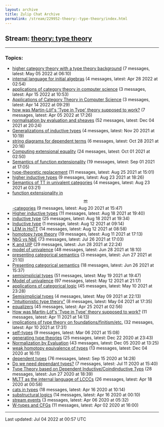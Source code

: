 ```yaml
---
layout: archive
title: Zulip Chat Archive
permalink: /stream/229952-theory:-type-theory/index.html
---
```


## Stream: [theory: type theory](https://mattecapu.github.io/ct-zulip-archive/stream/229952-theory:-type-theory/index.html)
---

### Topics:

* [higher category theory with a type theory background](topic/topic_higher.20category.20theory.20with.20a.20type.20theory.20background.html) (7 messages, latest: May 05 2022 at 06:10)
* [internal language for initial algebras](topic/topic_internal.20language.20for.20initial.20algebras.html) (4 messages, latest: Apr 28 2022 at 02:54)
* [applications of category theory in computer science](topic/topic_applications.20of.20category.20theory.20in.20computer.20science.html) (3 messages, latest: Apr 15 2022 at 10:53)
* [Applications of Category Theory in Computer Science](topic/topic_Applications.20of.20Category.20Theory.20in.20Computer.20Science.html) (3 messages, latest: Apr 14 2022 at 09:29)
* [how was Martin-Löf's 'Type in Type' theory supposed to work?](topic/topic_how.20was.20Martin-L.C3.B6f's.20'Type.20in.20Type'.20theory.20supposed.20to.20work.3F.html) (7 messages, latest: Apr 05 2022 at 17:26)
* [normalisation by evaluation and sheaves](topic/topic_normalisation.20by.20evaluation.20and.20sheaves.html) (52 messages, latest: Dec 04 2021 at 20:24)
* [Generalizations of inductive types](topic/topic_Generalizations.20of.20inductive.20types.html) (4 messages, latest: Nov 20 2021 at 10:19)
* [string diagrams for dependent terms](topic/topic_string.20diagrams.20for.20dependent.20terms.html) (6 messages, latest: Oct 28 2021 at 20:16)
* [Computing extensional equality](topic/topic_Computing.20extensional.20equality.html) (24 messages, latest: Oct 01 2021 at 02:50)
* [Semantics of function extensionality](topic/topic_Semantics.20of.20function.20extensionality.html) (19 messages, latest: Sep 01 2021 at 17:05)
* [type-theoretic replacement](topic/topic_type-theoretic.20replacement.html) (11 messages, latest: Aug 25 2021 at 15:01)
* [higher inductive types](topic/topic_higher.20inductive.20types.html) (9 messages, latest: Aug 23 2021 at 18:26)
* [Semantics of TT in univalent categories](topic/topic_Semantics.20of.20TT.20in.20univalent.20categories.html) (4 messages, latest: Aug 23 2021 at 03:21)
* [function extensionality in $$\infty$$-categories](topic/topic_function.20extensionality.20in.20.24.24.5Cinfty.24.24-categories.html) (9 messages, latest: Aug 20 2021 at 15:47)
* [Higher inductive types](topic/topic_Higher.20inductive.20types.html) (11 messages, latest: Aug 18 2021 at 19:40)
* [inductive type](topic/topic_inductive.20type.html) (25 messages, latest: Aug 18 2021 at 19:34)
* [Inductive type](topic/topic_Inductive.20type.html) (1 message, latest: Aug 12 2021 at 09:14)
* [LEM in HoTT](topic/topic_LEM.20in.20HoTT.html) (14 messages, latest: Aug 12 2021 at 08:58)
* [homotopy type theory](topic/topic_homotopy.20type.20theory.html) (19 messages, latest: Aug 11 2021 at 17:13)
* [NbG vs NbE](topic/topic_NbG.20vs.20NbE.html) (73 messages, latest: Jul 26 2021 at 17:03)
* [K and UIP](topic/topic_K.20and.20UIP.html) (29 messages, latest: Jun 28 2021 at 22:24)
* [model of univalence](topic/topic_model.20of.20univalence.html) (48 messages, latest: Jun 28 2021 at 18:10)
* [presenting categorical semantics](topic/topic_presenting.20categorical.20semantics.html) (3 messages, latest: Jun 27 2021 at 21:10)
* [Presenting categorical semantics](topic/topic_Presenting.20categorical.20semantics.html) (18 messages, latest: Jun 26 2021 at 15:37)
* [semisimplicial types](topic/topic_semisimplicial.20types.html) (51 messages, latest: May 19 2021 at 19:47)
* [Model of univalence](topic/topic_Model.20of.20univalence.html) (97 messages, latest: May 12 2021 at 21:17)
* [applications of categorical logic](topic/topic_applications.20of.20categorical.20logic.html) (45 messages, latest: May 10 2021 at 23:28)
* [Semisimplicial types](topic/topic_Semisimplicial.20types.html) (4 messages, latest: May 09 2021 at 22:13)
* ["Intuitionistic type theory"](topic/topic_.22Intuitionistic.20type.20theory.22.html) (8 messages, latest: May 04 2021 at 17:35)
* [equalizers](topic/topic_equalizers.html) (45 messages, latest: Apr 25 2021 at 02:56)
* [How was Martin-Löf's 'Type in Type' theory supposed to work?](topic/topic_How.20was.20Martin-L.C3.B6f's.20'Type.20in.20Type'.20theory.20supposed.20to.20work.3F.html) (11 messages, latest: Apr 11 2021 at 14:13)
* [implications of type theory on foundations/finitism/etc.](topic/topic_implications.20of.20type.20theory.20on.20foundations.2Ffinitism.2Fetc.2E.html) (32 messages, latest: Apr 10 2021 at 17:31)
* [self-types](topic/topic_self-types.html) (9 messages, latest: Mar 06 2021 at 15:08)
* [generating type theories](topic/topic_generating.20type.20theories.html) (25 messages, latest: Dec 22 2020 at 23:43)
* [Normalization by Evaluation](topic/topic_Normalization.20by.20Evaluation.html) (43 messages, latest: Dec 05 2020 at 13:25)
* [weak homotopy equivalence of types](topic/topic_weak.20homotopy.20equivalence.20of.20types.html) (13 messages, latest: Dec 04 2020 at 16:11)
* [dependent types](topic/topic_dependent.20types.html) (76 messages, latest: Sep 15 2020 at 14:28)
* [Do we need dependant types?](topic/topic_Do.20we.20need.20dependant.20types.3F.html) (7 messages, latest: Jul 11 2020 at 15:40)
* [Type Theory based on Dependent Inductive/Coindinductive Typs](topic/topic_Type.20Theory.20based.20on.20Dependent.20Inductive.2FCoindinductive.20Typs.html) (28 messages, latest: Jun 27 2020 at 18:39)
* [MLTT as the internal language of LCCCs](topic/topic_MLTT.20as.20the.20internal.20language.20of.20LCCCs.html) (26 messages, latest: Apr 18 2020 at 00:58)
* [cats in types](topic/topic_cats.20in.20types.html) (18 messages, latest: Apr 16 2020 at 10:14)
* [substructural logics](topic/topic_substructural.20logics.html) (14 messages, latest: Apr 16 2020 at 00:10)
* [stream events](topic/topic_stream.20events.html) (3 messages, latest: Apr 06 2020 at 05:32)
* [W-types and CFGs](topic/topic_W-types.20and.20CFGs.html) (11 messages, latest: Apr 02 2020 at 16:00)

<hr><p>Last updated: Jul 04 2022 at 00:57 UTC</p>